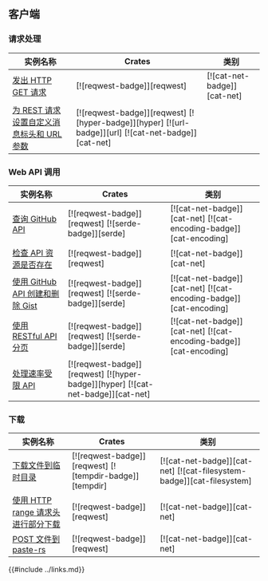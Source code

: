 ## 客户端

<!--
> [web/clients.md](https://github.com/rust-lang-nursery/rust-cookbook/blob/master/src/web/clients.md)
> <br />
> commit dd4efa8dcd8e611326caa01c08db8f227aa909d6 - 2020.06.07
-->

### 请求处理

| 实例名称 | Crates | 类别 |
|--------|--------|------------|
| [发出 HTTP GET 请求][ex-url-basic] | [![reqwest-badge]][reqwest] | [![cat-net-badge]][cat-net] |
| [为 REST 请求设置自定义消息标头和 URL 参数][ex-rest-custom-params] | [![reqwest-badge]][reqwest] [![hyper-badge]][hyper] [![url-badge]][url] [![cat-net-badge]][cat-net] |

### Web API 调用

| 实例名称 | Crates | 类别 |
|--------|--------|------------|
| [查询 GitHub API][ex-rest-get] | [![reqwest-badge]][reqwest] [![serde-badge]][serde] | [![cat-net-badge]][cat-net] [![cat-encoding-badge]][cat-encoding] |
| [检查 API 资源是否存在][ex-rest-head] | [![reqwest-badge]][reqwest] | [![cat-net-badge]][cat-net] |
| [使用 GitHub API 创建和删除 Gist][ex-rest-post] | [![reqwest-badge]][reqwest] [![serde-badge]][serde] | [![cat-net-badge]][cat-net] [![cat-encoding-badge]][cat-encoding] |
| [使用 RESTful API 分页][ex-paginated-api] | [![reqwest-badge]][reqwest] [![serde-badge]][serde] | [![cat-net-badge]][cat-net] [![cat-encoding-badge]][cat-encoding] |
| [处理速率受限 API][ex-handle-rate-limited-api] | [![reqwest-badge]][reqwest] [![hyper-badge]][hyper] [![cat-net-badge]][cat-net] |

### 下载

| 实例名称 | Crates | 类别 |
|--------|--------|------------|
| [下载文件到临时目录][ex-url-download] | [![reqwest-badge]][reqwest] [![tempdir-badge]][tempdir] | [![cat-net-badge]][cat-net] [![cat-filesystem-badge]][cat-filesystem] |
| [使用 HTTP range 请求头进行部分下载][ex-progress-with-range] | [![reqwest-badge]][reqwest] | [![cat-net-badge]][cat-net] |
| [POST 文件到 paste-rs][ex-file-post] | [![reqwest-badge]][reqwest] | [![cat-net-badge]][cat-net] |

[ex-url-basic]: /web/clients/requests.md#发出-http-get-请求
[ex-rest-custom-params]: /web/clients/requests.md#为-rest-请求设置自定义消息标头和-url-参数

[ex-rest-get]: /web/clients/apis.md#查询-github-api
[ex-rest-head]: /web/clients/apis.md#检查-api-资源是否存在
[ex-rest-post]: /web/clients/apis.md#使用-github-api-创建和删除-gist
[ex-paginated-api]: /web/clients/apis.md#使用-restful-api-分页
[ex-handle-rate-limited-api]: /web/clients/apis.md#处理速率受限-api

[ex-url-download]: /web/clients/download.md#下载文件到临时目录
[ex-progress-with-range]: /web/clients/download.md#使用-http-range-请求头进行部分下载
[ex-file-post]: /web/clients/download.md#post-文件到-paste-rs

{{#include ../links.md}}

